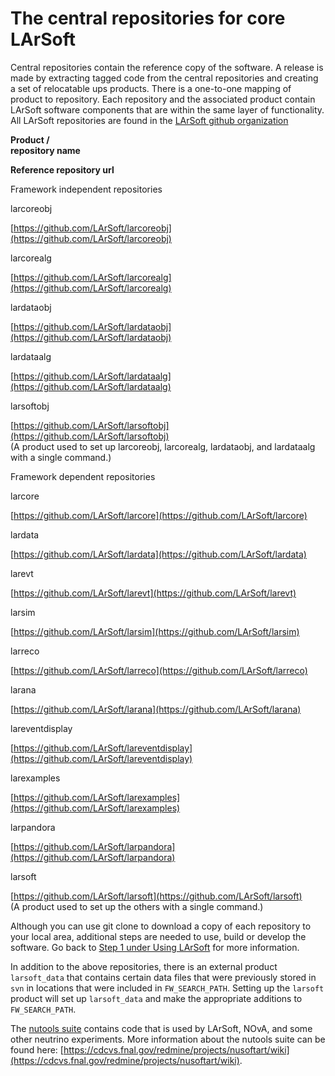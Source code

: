 The central repositories for core LArSoft
========================================================================================

Central repositories contain the reference copy of the software. A release is made by extracting tagged code from the central repositories and creating a set of relocatable ups products. There is a one-to-one mapping of product to repository. Each repository and the associated product contain LArSoft software components that are within the same layer of functionality. All LArSoft repositories are found in the [LArSoft github organization](https://github.com/LArSoft)

**Product / \
repository name**

**Reference repository url**

Framework independent repositories

larcoreobj

[https://github.com/LArSoft/larcoreobj](https://github.com/LArSoft/larcoreobj)

larcorealg

[https://github.com/LArSoft/larcorealg](https://github.com/LArSoft/larcorealg)

lardataobj

[https://github.com/LArSoft/lardataobj](https://github.com/LArSoft/lardataobj)

lardataalg

[https://github.com/LArSoft/lardataalg](https://github.com/LArSoft/lardataalg)

larsoftobj

[https://github.com/LArSoft/larsoftobj](https://github.com/LArSoft/larsoftobj) \
 (A product used to set up larcoreobj, larcorealg, lardataobj, and lardataalg with a single command.)

Framework dependent repositories

larcore

[https://github.com/LArSoft/larcore](https://github.com/LArSoft/larcore)

lardata

[https://github.com/LArSoft/lardata](https://github.com/LArSoft/lardata)

larevt

[https://github.com/LArSoft/larevt](https://github.com/LArSoft/larevt)

larsim

[https://github.com/LArSoft/larsim](https://github.com/LArSoft/larsim)

larreco

[https://github.com/LArSoft/larreco](https://github.com/LArSoft/larreco)

larana

[https://github.com/LArSoft/larana](https://github.com/LArSoft/larana)

lareventdisplay

[https://github.com/LArSoft/lareventdisplay](https://github.com/LArSoft/lareventdisplay)

larexamples

[https://github.com/LArSoft/larexamples](https://github.com/LArSoft/larexamples)

larpandora

[https://github.com/LArSoft/larpandora](https://github.com/LArSoft/larpandora)

larsoft

[https://github.com/LArSoft/larsoft](https://github.com/LArSoft/larsoft) \
 (A product used to set up the others with a single command.)

Although you can use git clone to download a copy of each repository to your local area, additional steps are needed to use, build or develop the software. Go back to [Step 1 under Using LArSoft](Using_LArSoft) for more information.

In addition to the above repositories, there is an external product `larsoft_data` that contains certain data files that were previously stored in `svn` in locations that were included in `FW_SEARCH_PATH`. Setting up the `larsoft` product will set up `larsoft_data` and make the appropriate additions to `FW_SEARCH_PATH`.

The [nutools suite](https://github.com/NuSoftHEP) contains code that is used by LArSoft, NOvA, and some other neutrino experiments. More information about the nutools suite can be found here: [https://cdcvs.fnal.gov/redmine/projects/nusoftart/wiki](https://cdcvs.fnal.gov/redmine/projects/nusoftart/wiki).
